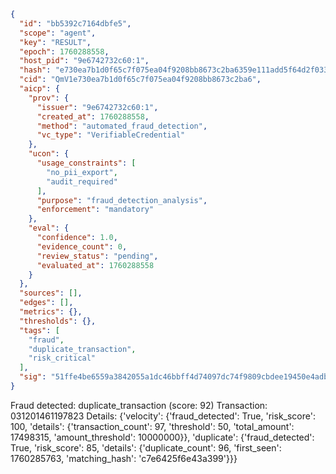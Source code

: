 ```json
{
  "id": "bb5392c7164dbfe5",
  "scope": "agent",
  "key": "RESULT",
  "epoch": 1760288558,
  "host_pid": "9e6742732c60:1",
  "hash": "e730ea7b1d0f65c7f075ea04f9208bb8673c2ba6359e111add5f64d2f033177f",
  "cid": "QmV1e730ea7b1d0f65c7f075ea04f9208bb8673c2ba6",
  "aicp": {
    "prov": {
      "issuer": "9e6742732c60:1",
      "created_at": 1760288558,
      "method": "automated_fraud_detection",
      "vc_type": "VerifiableCredential"
    },
    "ucon": {
      "usage_constraints": [
        "no_pii_export",
        "audit_required"
      ],
      "purpose": "fraud_detection_analysis",
      "enforcement": "mandatory"
    },
    "eval": {
      "confidence": 1.0,
      "evidence_count": 0,
      "review_status": "pending",
      "evaluated_at": 1760288558
    }
  },
  "sources": [],
  "edges": [],
  "metrics": {},
  "thresholds": {},
  "tags": [
    "fraud",
    "duplicate_transaction",
    "risk_critical"
  ],
  "sig": "51ffe4be6559a3842055a1dc46bbff4d74097dc74f9809cbdee19450e4adbda8"
}
```

Fraud detected: duplicate_transaction (score: 92)
Transaction: 031201461197823
Details: {'velocity': {'fraud_detected': True, 'risk_score': 100, 'details': {'transaction_count': 97, 'threshold': 50, 'total_amount': 17498315, 'amount_threshold': 10000000}}, 'duplicate': {'fraud_detected': True, 'risk_score': 85, 'details': {'duplicate_count': 96, 'first_seen': 1760285763, 'matching_hash': 'c7e6425f6e43a399'}}}